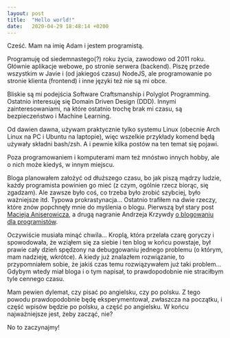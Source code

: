 ```yaml
---
layout: post
title:  "Hello world!"
date:   2020-04-29 18:48:14 +0200
---
```

Cześć. Mam na imię Adam i jestem programistą.

Programuję od siedemnastego(?) roku życia, zawodowo od 2011 roku. Głównie aplikacje webowe, po stronie serwera (backend). Piszę przede wszystkim w Javie i (od jakiegoś czasu) NodeJS, ale programowanie po stronie klienta (frontend) i inne języki też nie są mi obce.


Bliskie są mi podejścia Software Craftsmanship i Polyglot Programming. Ostatnio interesuję się Domain Driven Design (DDD). Innymi zainteresowaniami, na które ostatnio trochę brak mi czasu, są bezpieczeństwo i Machine Learning.

Od dawien dawna, używam praktycznie tylko systemu Linux (obecnie Arch Linux na PC i Ubuntu na laptopie), więc wszelkie przykłady komend będą używały składni bash/zsh. A i pewnie kilka postów na ten temat się pojawi.

Poza programowaniem i komputerami mam też mnóstwo innych hobby, ale o nich może kiedyś, w innym miejscu.

Bloga planowałem założyć od dłuższego czasu, bo jak piszą mądrzy ludzie, każdy programista powinien go mieć (z czym, ogólnie rzecz biorąc, się zgadzam). Ale zawsze było coś, co trzeba było zrobić szybciej, było ważniejsze itd. Typowa prokrastynacja...
Ostatnio trafiłem na dwie rzeczy, które znów popchnęły mnie do myślenia o blogu. Pierwszą był stary post [Macieja Aniserowicza](https://devstyle.pl/2016/01/18/jak-prowadzic-bloga-programistycznego/), a drugą nagranie Andrzeja Krzywdy [o blogowaniu dla programistów](https://www.youtube.com/watch?v=EGUvkOmf9EY).

Oczywiście musiała minąć chwila... Kroplą, która przelała czarę goryczy i spowodowała, że wziąłem się za siebie i ten blog w końcu powstaje, był prawie cały dzień spędzony na debuggowaniu jednego problemu (o którym, mam nadzieję, wkrótce). A kiedy już znalazłem rozwiązanie, to przypomniałem sobie, że jakiś czas temu rozwiązywałem już taki problem... Gdybym wtedy miał bloga i o tym napisał, to prawdopodobnie nie straciłbym tyle cennego czasu.

Mam pewien dylemat, czy pisać po angielsku, czy po polsku. Z tego powodu prawdopodobnie będę eksperymentował, zwłaszcza na początku, i część wpisów będzie po polsku, a część po angielsku.
W końcu najważniejsze jest, żeby zacząć, nie?

No to zaczynajmy!

